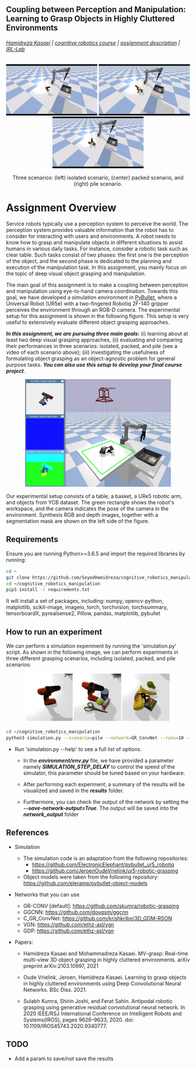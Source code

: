 ## Coupling between Perception and Manipulation: Learning to Grasp Objects in Highly Cluttered Environments

###### [Hamidreza Kasaei](https://hkasaei.github.io/) | [cognitive robotics course](https://rugcognitiverobotics.github.io/) | [assignment description](https://github.com/SeyedHamidreza/cognitive_robotics_manipulation/blob/main/assignment_description.pdf) | [IRL-Lab](https://www.ai.rug.nl/irl-lab)
##


<p align="center">
  <img src="images/isolated.gif" width="250" title="">
  <img src="images/packed.gif" width="250" title="">
  <img src="images/pile.gif" width="250" title="">
</p>
<p align="center">
   Three scenarios: (left) isolated scenario, (center) packed scenario, and (right) pile scenario.
</p>

# Assignment Overview
Service robots typically use a perception system to perceive the world. The perception system provides valuable information that the robot has to consider for interacting with users and environments. A robot needs to know how to grasp and manipulate objects in different situations to assist humans in various daily tasks. For instance, consider a robotic task such as clear table. Such tasks consist of two phases: the first one is the perception of the object, and the second phase is dedicated to the planning and execution of the manipulation task. In this assignment, you mainly focus on the topic of deep visual object grasping and manipulation.

The main goal of this assignment is to make a coupling between perception and manipulation using eye-to-hand camera coordination. Towards this goal, we have developed a simulation environment in [PyBullet](https://pybullet.org/wordpress/), where a Universal Robot (UR5e) with a two-fingered Robotiq 2F-140
gripper perceives the environment through an RGB-D camera. The experimental setup for this assignment is shown in the following figure. This setup is very useful to extensively evaluate different object grasping approaches.


***In this assignment, we are pursuing three main goals:*** (i) learning about at least two deep visual grasping approaches, (ii) evaluating and comparing their performances in three scenarios: isolated, packed, and pile (see a video of each scenario above); (iii) investigating the usefulness of formulating object grasping as an object-agnostic problem for general purpose tasks. ***You can also use this setup to develop your final course project***.


<p align="center">
  <img src="images/pybullet_setup.png" width="400" title="">
</p>
<p align="left">
  Our experimental setup consists of a table, a basket, a URe5 robotic arm, and objects from YCB dataset. The green rectangle shows the robot's workspace, and the camera indicates the pose of the camera in the environment. Synthesis RGB and depth images, together with a segmentation mask are shown on the left side of the figure.
</p>


## Requirements

Ensure you are running Python>=3.6.5 and import the required libraries by running:
```bash
cd ~
git clone https://github.com/SeyedHamidreza/cognitive_robotics_manipulation.git
cd ~/cognitive_robotics_manipulation
pip3 install -r requirements.txt
```

It will install a set of packages, including: numpy, opencv-python, matplotlib, scikit-image, imageio, torch, torchvision, torchsummary, tensorboardX, pyrealsense2, Pillow, pandas, matplotlib, pybullet

## How to run an experiment
We can perform a simulation experiment by running the 'simulation.py' script. As shown in the following image, we can perform experiments in three different grasping scenarios, including isolated, packed, and pile scenarios:

<p align="center">
  <img src="images/scenarios2.png" width="400" title="">
</p>


```bash
cd ~/cognitive_robotics_manipulation
python3 simulation.py --scenario=pile --network=GR_ConvNet --runs=10 --save-network-output=True
```


  - Run 'simulation.py --help' to see a full list of options.
    
      - In the ***environment/env.py*** file, we have provided a parameter namely ***SIMULATION_STEP_DELAY*** to control the speed of the simulator, this parameter should be tuned based on your hardware. 
       
      - After performing each experiment, a summary of the results will be visualized and saved in the ***results*** folder.

      - Furthermore, you can check the output of the network by setting the ***--save-network-output=True***. The output will be saved into the ***network_output*** folder

## References

- Simulation
  - The simulation code is an adaptation from the following repositories: 
      - https://github.com/ElectronicElephant/pybullet_ur5_robotiq  
      - https://github.com/JeroenOudeVrielink/ur5-robotic-grasping
  - Object models were taken from the following repository: https://github.com/eleramp/pybullet-object-models
  


- Networks that you can use
  - GR-CONV [default]: https://github.com/skumra/robotic-grasping 
  - GGCNN:  https://github.com/dougsm/ggcnn
  - C_GR_ConvNet: https://github.com/krishkribo/3D_GDM-RSON
  - VGN: https://github.com/ethz-asl/vgn
  - GDP: https://github.com/ethz-asl/vgn
   

- Papers:
   - Hamidreza Kasaei and Mohammadreza Kasaei. MV-grasp: Real-time multi-view 3D object grasping in highly cluttered environments. arXiv preprint arXiv:2103.10997, 2021
  
  - Oude Vrielink, Jeroen, Hamidreza Kasaei. Learning to grasp objects in highly cluttered environments using Deep Convolutional Neural Networks. BSc Diss. 2021.
  
  - Sulabh Kumra, Shirin Joshi, and Ferat Sahin.  Antipodal robotic grasping using generative residual convolutional neural network. In 2020 IEEE/RSJ International Conference on Intelligent Robots and Systems(IROS), pages 9626–9633, 2020. doi: 10.1109/IROS45743.2020.9340777.


## TODO

- Add a param to save/not save the results
